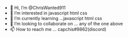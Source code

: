 - 👋 Hi, I’m @ChrisWanted911
- 👀 I’m interested in javascript html css
- 🌱 I’m currently learning ...javascript html css
- 💞️ I’m looking to collaborate on ... any of the one above
- 📫 How to reach me ... capchis#9862(discord)

<!---
ChrisWanted911/ChrisWanted911 is a ✨ special ✨ repository because its `README.md` (this file) appears on your GitHub profile.
You can click the Preview link to take a look at your changes.
--->

